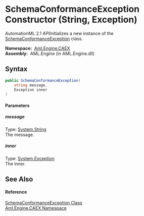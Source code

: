 SchemaConformanceException Constructor (String, Exception)
==========================================================
AutomationML 2.1 APIInitializes a new instance of the [SchemaConformanceException][1] class.

  **Namespace:**  [Aml.Engine.CAEX][2]  
  **Assembly:**  AML.Engine (in AML.Engine.dll)

Syntax
------

```csharp
public SchemaConformanceException(
	string message,
	Exception inner
)
```

#### Parameters

##### *message*
Type: [System.String][3]  
The message.

##### *inner*
Type: [System.Exception][4]  
The inner.


See Also
--------

#### Reference
[SchemaConformanceException Class][1]  
[Aml.Engine.CAEX Namespace][2]  

[1]: README.md
[2]: ../README.md
[3]: https://docs.microsoft.com/dotnet/api/system.string
[4]: https://docs.microsoft.com/dotnet/api/system.exception
[5]: https://www.automationml.org
[6]: ../../icons/logoShade.png